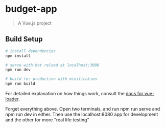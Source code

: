 # budget-app

> A Vue.js project

## Build Setup

``` bash
# install dependencies
npm install

# serve with hot reload at localhost:3000
npm run dev

# build for production with minification
npm run build
```

For detailed explanation on how things work, consult the [docs for vue-loader](http://vuejs.github.io/vue-loader).



Forget everything above.
Open two terminals, and run npm run serve and npm run dev in either. Then use the localhost:8080 app for development and the other for more "real life testing"

